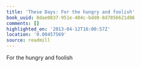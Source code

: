 ```yaml
---
title: 'These Days: For the hungry and foolish'
book_uuid: 8dae0837-951e-404c-bdd0-8d7856621d86
comments: []
highlighted_on: '2013-04-12T16:00:57Z'
location: '0.00457569'
source: readmill
---
```


For the hungry and foolish